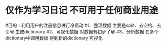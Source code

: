 # 仅作为学习日记  不可用于任何商业用途
#目的：利用用户的注册信息进行冷启动
#1、整理数据 主要是split、去空格、去引号 生成dictionary
#2、可视化数据  对数据有初步了解
#3、分析数据  在多个dictionary中调用数据 得到新的dictionary  可视化
